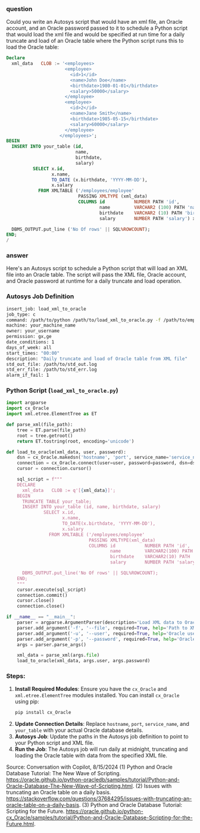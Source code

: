 ### question

Could you write an Autosys script that would have an xml file, an Oracle account, and an Oracle password passed to it to schedule a Python script that would load the xml file and would be specified at run time for a daily truncate and load of an Oracle table where the Python script runs this to load the Oracle table:

```sql
Declare
  xml_data   CLOB := '<employees>
                      <employee>
                        <id>1</id>
                        <name>John Doe</name>
                        <birthdate>1980-01-01</birthdate>
                        <salary>50000</salary>
                      </employee>
                      <employee>
                        <id>2</id>
                        <name>Jane Smith</name>
                        <birthdate>1985-05-15</birthdate>
                        <salary>60000</salary>
                      </employee>
                    </employees>';
BEGIN
  INSERT INTO your_table (id,
                          name,
                          birthdate,
                          salary)
          SELECT x.id,
                 x.name,
                 TO_DATE (x.birthdate, 'YYYY-MM-DD'),
                 x.salary
            FROM XMLTABLE ('/employees/employee'
                           PASSING XMLTYPE (xml_data)
                           COLUMNS id           NUMBER PATH 'id',
                                   name         VARCHAR2 (100) PATH 'name',
                                   birthdate    VARCHAR2 (10) PATH 'birthdate',
                                   salary       NUMBER PATH 'salary') x;

  DBMS_OUTPUT.put_line ('No Of rows' || SQL%ROWCOUNT);
END;
/
```

### answer

Here's an Autosys script to schedule a Python script that will load an XML file into an Oracle table. The script will pass the XML file, Oracle account, and Oracle password at runtime for a daily truncate and load operation.

### Autosys Job Definition

```sh
insert_job: load_xml_to_oracle
job_type: c
command: /path/to/python /path/to/load_xml_to_oracle.py -f /path/to/employees.xml -u oracle_user -p oracle_password
machine: your_machine_name
owner: your_username
permission: gx,ge
date_conditions: 1
days_of_week: all
start_times: "00:00"
description: "Daily truncate and load of Oracle table from XML file"
std_out_file: /path/to/std_out.log
std_err_file: /path/to/std_err.log
alarm_if_fail: 1
```

### Python Script (`load_xml_to_oracle.py`)

```python
import argparse
import cx_Oracle
import xml.etree.ElementTree as ET

def parse_xml(file_path):
    tree = ET.parse(file_path)
    root = tree.getroot()
    return ET.tostring(root, encoding='unicode')

def load_to_oracle(xml_data, user, password):
    dsn = cx_Oracle.makedsn('hostname', 'port', service_name='service_name')
    connection = cx_Oracle.connect(user=user, password=password, dsn=dsn)
    cursor = connection.cursor()

    sql_script = f"""
    DECLARE
      xml_data   CLOB := q'[{xml_data}]';
    BEGIN
      TRUNCATE TABLE your_table;
      INSERT INTO your_table (id, name, birthdate, salary)
              SELECT x.id,
                     x.name,
                     TO_DATE(x.birthdate, 'YYYY-MM-DD'),
                     x.salary
                FROM XMLTABLE ('/employees/employee'
                               PASSING XMLTYPE(xml_data)
                               COLUMNS id           NUMBER PATH 'id',
                                       name         VARCHAR2(100) PATH 'name',
                                       birthdate    VARCHAR2(10) PATH 'birthdate',
                                       salary       NUMBER PATH 'salary') x;

      DBMS_OUTPUT.put_line('No Of rows' || SQL%ROWCOUNT);
    END;
    """
    cursor.execute(sql_script)
    connection.commit()
    cursor.close()
    connection.close()

if __name__ == "__main__":
    parser = argparse.ArgumentParser(description='Load XML data to Oracle table.')
    parser.add_argument('-f', '--file', required=True, help='Path to XML file')
    parser.add_argument('-u', '--user', required=True, help='Oracle username')
    parser.add_argument('-p', '--password', required=True, help='Oracle password')
    args = parser.parse_args()

    xml_data = parse_xml(args.file)
    load_to_oracle(xml_data, args.user, args.password)
```

### Steps:

1. **Install Required Modules**: Ensure you have the `cx_Oracle` and `xml.etree.ElementTree` modules installed. You can install `cx_Oracle` using pip:
   ```sh
   pip install cx_Oracle
   ```
2. **Update Connection Details**: Replace `hostname`, `port`, `service_name`, and `your_table` with your actual Oracle database details.
3. **Autosys Job**: Update the paths in the Autosys job definition to point to your Python script and XML file.
4. **Run the Job**: The Autosys job will run daily at midnight, truncating and loading the Oracle table with data from the specified XML file.

Source: Conversation with Copilot, 8/15/2024
(1) Python and Oracle Database Tutorial: The New Wave of Scripting. https://oracle.github.io/python-oracledb/samples/tutorial/Python-and-Oracle-Database-The-New-Wave-of-Scripting.html.
(2) Issues with truncating an Oracle table on a daily basis. https://stackoverflow.com/questions/37684295/issues-with-truncating-an-oracle-table-on-a-daily-basis.
(3) Python and Oracle Database Tutorial: Scripting for the Future. https://oracle.github.io/python-cx_Oracle/samples/tutorial/Python-and-Oracle-Database-Scripting-for-the-Future.html.
